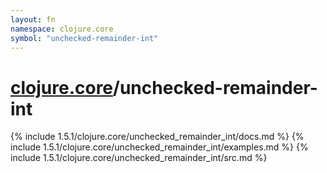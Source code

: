 ```yaml
---
layout: fn
namespace: clojure.core
symbol: "unchecked-remainder-int"
---
```


# [clojure.core](../)/unchecked-remainder-int

{% include 1.5.1/clojure.core/unchecked_remainder_int/docs.md %}
{% include 1.5.1/clojure.core/unchecked_remainder_int/examples.md %}
{% include 1.5.1/clojure.core/unchecked_remainder_int/src.md %}

